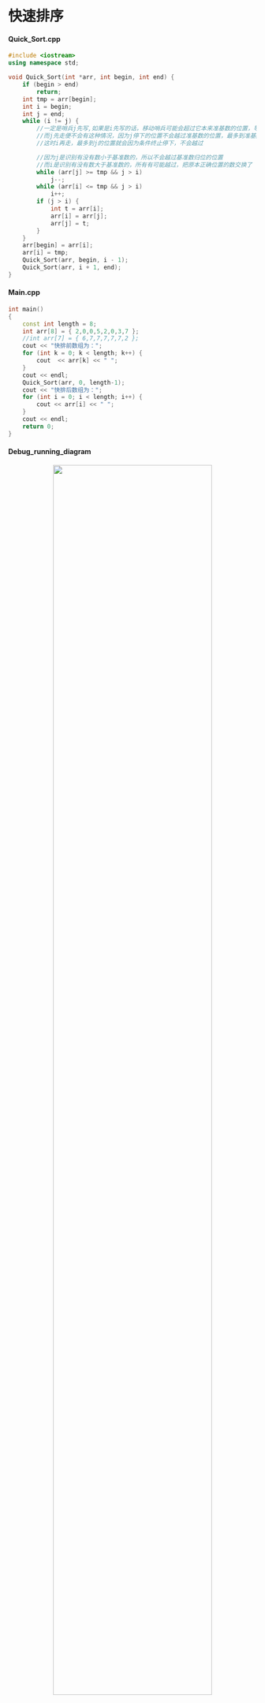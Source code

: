 # 快速排序

#### Quick_Sort.cpp

```c++
#include <iostream>
using namespace std;

void Quick_Sort(int *arr, int begin, int end) {
	if (begin > end)
		return;
	int tmp = arr[begin];
	int i = begin;
	int j = end;
	while (i != j) {
		//一定是哨兵j先写,如果是i先写的话，移动哨兵可能会超过它本来准基数的位置，导致排序失败，
		//而j先走便不会有这种情况，因为j停下的位置不会越过准基数的位置，最多到准基数的位置（也就是i=j）
		//这时i再走，最多到j的位置就会因为条件终止停下，不会越过

		//因为j是识别有没有数小于基准数的，所以不会越过基准数归位的位置
		//而i是识别有没有数大于基准数的，所有有可能越过，把原本正确位置的数交换了
		while (arr[j] >= tmp && j > i)
			j--;
		while (arr[i] <= tmp && j > i)
			i++;
		if (j > i) {
			int t = arr[i];
			arr[i] = arr[j];
			arr[j] = t;
		}
	}
	arr[begin] = arr[i];
	arr[i] = tmp;
	Quick_Sort(arr, begin, i - 1);
	Quick_Sort(arr, i + 1, end);
}

```

#### Main.cpp

```c++
int main()
{
	const int length = 8;
	int arr[8] = { 2,0,0,5,2,0,3,7 };
	//int arr[7] = { 6,7,7,7,7,7,2 };
	cout << "快排前数组为：";
	for (int k = 0; k < length; k++) {
		cout  << arr[k] << " ";
	}
	cout << endl;
	Quick_Sort(arr, 0, length-1);
	cout << "快排后数组为：";
	for (int i = 0; i < length; i++) {
		cout << arr[i] << " ";
	}
	cout << endl;
	return 0;
}

```



#### Debug_running_diagram

<div align=center>
<img src="https://user-images.githubusercontent.com/70643377/141604802-b4ac0845-d944-41c2-ba8d-046e5e6fe93f.png" width="80%" height="80%">
</div>
